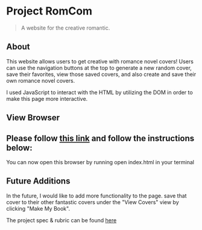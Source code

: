 # Project RomCom

> A website for the creative romantic.

About
--------

This website allows users to get creative with romance novel covers! Users can use the navigation buttons at the top to generate a new random cover, save their favorites, view those saved covers, and also create and save their own romance novel covers.

I used JavaScript to interact with the HTML by utilizing the DOM in order to make this page more interactive.

View Browser
-------------

Please follow [this link](https://github.com/natalia2103/romcom.git) and follow the instructions below:
  -



You can now open this browser by running open index.html in your terminal

Future Additions
--------------------

In the future, I would like to add more functionality to the page.  save that cover to their other fantastic covers under the "View Covers" view by clicking "Make My Book".


The project spec & rubric can be found [here](https://frontend.turing.io/projects/module-1/romcom-pair.html)
